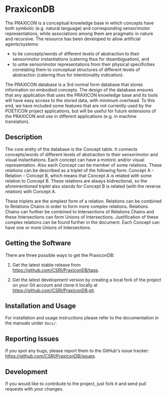 PraxiconDB
==========
The PRAXICON is a conceptual knowledge base in which concepts have both symbolic (e.g. natural language) and corresponding sensorimotor representations, while associations among them are pragmatic in nature and recursive. The resource has been developed to allow artificial agents/systems:
- to tie concepts/words of different levels of abstraction to their sensorimotor instantiations (catering thus for disambiguation), and
- to untie sensorimotor representations from their physical specificities correlating them to conceptual structures of different levels of abstraction (catering thus for intentionality indication).

The PRAXICON database is a 3rd normal form database that stores information on embodied concepts. The design of the database ensures that any application that uses the PRAXICON knowledge base and its tools will have easy access to the stored data, with minimum overhead. To this end, we have included some features that are not currently used by the POETICON project applications, but will be useful for future extensions of the PRAXICON and use in different applications (e.g. in machine translation).

Description
-----------
The core entity of the database is the Concept table. It connects concepts/words of different levels of abstraction to their sensorimotor and visual instantiations. Each concept can have a motoric and/or visual representation. Also each Concept can be member of some relations. These relations can be described as a triplet of the following form: Concept A – Relation – Concept B, which means that Concept A is related with some relation to Concept B. These relations are always bidirectional, so the aforementioned triplet also stands for Concept B is related (with the reverse relation) with Concept A.

These triplets are the simplest form of a relation. Relations can be combined to Relations Chains in order to form more complex relations. Relations Chains can further be combined to Intersections of Relations Chains and these Intersections can form Unions of Intersections. Justification of these complex relations can be found further in the document. Each Concept can have one or more Unions of Intersections.

Getting the Software
--------------------
There are three possible ways to get the PraxiconDB:

1. Get the latest stable release from https://github.com/CSRI/PraxiconDB/tags.

2. Get the latest development version by creating a local fork of the project on your Git account and clone it locally at https://github.com/CSRI/PraxiconDB.git.

Installation and Usage
----------------------
For installation and usage instructions please refer to the documentation in the manuals under `docs/`.

Reporting Issues
----------------
If you spot any bugs, please report them to the GitHub's issue tracker:
https://github.com/CSRI/PraxiconDB/issues.

Development
-----------
If you would like to contribute to the project, just fork it and send pull requests with your changes. 

